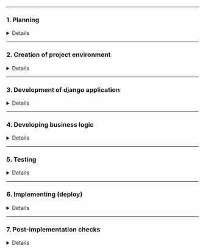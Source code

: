 ***
### 1. Planning
<details>

- analysis of the project purpose and architecture
- drafting apps (modules), data models, views, page templates
- designing business logic

</details>

***
### 2. Creation of project environment
<details>

- install Python
- install Git
- install PyCharm
- create root project folder
- create "README.md", "development_log.md"	
- init empty local git repository

***
#### 2.1 Installing Django
<details>

- create separate folder "tracker_core" that will contain a core django app
- go to created directory and activate virtual environment
```
source .venv/bin/activate
```
- update pip for future use
- install Django framework and initial libraries, creating "requirements.txt"
- start django project named "core"
- secure SECRET_KEY via environment variable
- test run
```
$ django-admin startproject core .
$ python manage.py runserver
```

</details>

***
#### 2.2 Installing Docker
<details>

- open terminal on Ubuntu
- remove any Docker files that are running in the system
- check if the system is up-to-date
- install Docker
- install all the dependency packages
- before testing Docker, check the version installed
- pull an image from the Docker hub
- check if the docker image has been pulled and is present in your system
- display all the containers pulled
- check for containers in a running state

```
$ sudo apt-get remove docker docker-engine docker.io
$ sudo apt-get update
$ sudo apt install docker.io
$ sudo snap install docker
$ docker --version
$ sudo docker run hello-world
$ sudo docker images
$ sudo docker ps -a
$ sudo docker ps
```

That's it, Docker is successfully installed on Ubuntu!
It is useful to follow the post-installation steps (sudo privs, etc)
https://docs.docker.com/engine/install/linux-postinstall/

</details>

***
#### 2.3 Configuring git repository
<details>

- create new repository at GitHub to have it as remote repository
- create and configure SSH keys
- configure branch protection rules for "main" branch at least
> https://github.com/gorgeous-george/smart_tracker
- initialize local git repository (if not done previously)
- set account's default identity (email and username)
```
$ git config --global user.email "you@example.com"
$ git config --global user.name "Your Name"
```
- create ".gitingore" file to keep a particular project directories/files unpublished
- add existed directories/files to git
- initial commit to local git repository
- renaming branch from "master" to "main"
- connect to remote GitHub new repository that has been created preliminary via GitHub.com website
- push the init commit to remote repository
- create local branch "develop" && switch to it && add files to git tracker
```
cd && cd PycharmProjects/dummy_shop
git init
touch README.md
touch .gitignore
git add .
git commit -m "initial commit"
git branch -m main
git remote add origin git@github.com:gorgeous-george/dummy_shop.git
git push -u origin main
git branch develop && git checkout develop && git add .
```

That's it, local Git repository has been created and connected to remote GitHub repository.

**Code committing and pushing workflow is supposed to be the following:**
- Code development is performed within separate local branch "develop". Local commits are created and then pushed to GitHub branch "develop"
```
git branch develop && git checkout develop
git add .
git status
git commit -m 'commit message'
git push --set-upstream origin develop
```
- At GitHub a pull request is created to merge branch "develop" to branch "main"
- GitHub branch "develop" is deleted
- Local branch "main" is synchronized with GitHub branch "main"
- Local branch "develop" is deleted
```
git checkout main && git pull
git branch --delete develop
```
- Back to the first step

</details>

***
#### 2.4 Containerization - configuring docker and docker-compose
<details>

- create folder "docker" to have all settings there
- create folder "core" for the Django application that will be run as microservice within Docker
- create Dockerfile "core.Dockerfile"
- add appropriate commands and settings to the "core.Dockerfile"
- create ".core.env" file to keep secured the sensitive data required by docker-compose (DJANGO_SECRET_KEY, DB credentials, other variables)
- add ".core.env" file to ".gitignore"
- create and configure "docker-compose.yml" file (step-by-step: core service, db_core, and then others)
- build and run up the docker-compose
```
sudo docker-compose build
sudo docker-compose up
...
CTRL+C
sudo docker-compose down
```
- to delete all images, volumes and containers (in case of need)
```
sudo docker system prune -a --volumes
```
- to delete unhealthy container
```
sudo systemctl restart docker.socket docker.service
```
- to kill all the processes associated with port 8000
```
sudo fuser -k 8000/tcp
```
- in case a docker service is failed at OS level and/or
docker daemon is stopped and refused connections,
try to check the docker service's status first and then restart the service if needed
 ```
sudo service docker status
sudo service docker restart
```
  
</details>

***
#### 2.5 Configuring database layer (PostgreSQL for "core" service)
<details>

- install psycopg library within "core" virtual environment and update "requirements.txt" to have it in the image
```
pip install psycopg2-binary
pip freeze > requirements.txt
```
- update "core.settings.py" with DATABASES settings: set postgresql as db engine, set references to environment variables (db host, port, user, password, name)
- add appropriate environment variables to "core.env" file (host, port, user, password, name)
- add "db_core" service to "django-compose.yml" file
- create "docker-entrypoint.sh" and "wait-for-command.sh" to check that db is up before running services dependent on db
- update Dockerfile to run "docker-entrypoint.sh" and "wait-for-command.sh"
- re-build docker-compose
- in case of need, direct connect to "core" container's bash terminal (either via "exec" - existed instance or "run" - new instance). For example to run migrations and create superuser (need volumes to keep such changes), to check the logs, debug, etc.
```
sudo docker-compose exec core bash
./manage.py makemigrations
./manage.py migrate
./manage.py createsuperuser
exit
```
- in case of need, direct connect to the postgresql database
```
sudo docker-compose exec db_core psql --username=postgres --dbname=postgres
$ \l    # list databases
$ \du   # list roles
$ \?    # help
```

</details>

***
#### 2.6 Installing and configuring django extensions and other tools:
<details>

- flake8
- widget-tweaks
- drf_spectacular

only for dev:
- django-debug-toolbar
- django-extensions
- ipython

</details>

***
#### 2.7 Configuring the microservices as docker containers
<details>

- core:
  - build image from the 'tracker_core' django project (it also includes DRF),
  - added ports, networks, volumes, dependencies,
  - added env. file.
- db_core:
  - pull postgresql image from dockerhub, 
  - added ports, networks, volumes,
  - added DB credentials to env. file (HOST, NAME, USER, PASS),
  - added DB settings and credentials to django settings.py.
- pgadmin:
  - pull pgadmin image from dockerhub.
- redis:
  - pull image from docker-hub,
  - added ports, networks, volumes,
  - added appropriate data to "settings.py" to use redis as celery broker and cache,
  - added redis and django-redis to requirements.txt.
- celery:
  - added celery and "celery[redis]" to requirements.txt,
  - added 'celery.py' to django core folder, 
  - updated '__init__.py' in django core folder,
  - added broker_url and result_backend to django 'settings.py',
  - created 'tasks.py' in django 'dashboard' app,
  - build image based on the 'tracker_core' django project.
- flower:
  - pull image from dockerhub,
  - specified environment variables,
  - specified command to run flower.
- mailhog
  - pull image from dockerhub,
  - added email backend, host, port, user, password to settings.py.

- networks
- volumes

</details>

</details>

***
### 3. Development of django application
<details>

*the app is designed to be run as docker container, however for development purposes additional settings are 
created as well. It makes possible to run the server using local sqlite.db without docker. 
The files of settings and db are added to ".gitignore". In case of need, for development purposes run ./manage.py 
command with custom settings:*
```
./manage.py runserver --settings=core.settings_local_sqlite_non-docker
./manage.py makemigrations --settings=core.settings_local_sqlite_non-docker
etc
```
##### 3.1 Creating apps
<details>

- move to folder containing django "manage.py" file
- start a new app, add app_name to INSTALLED_APPS in "settings.py"
```
./manage.py startapp app_name
```
- 'auth_core' - custom authentication module
- 'dashboard' - core object's generic views, visualisation chart
- 'sandbox' - sandbox module (creation of custom objects' sets, namely groups of objects to track)
- 'tutorial' - quick instructions including SMART concept, dashboard and sandbox features

</details>

##### 3.2 Creating models
<details>

- 'dashboard':
  - created model representing a Dataset 
  - created model representing a Core Object
  - registering the models in "admin.py"

</details>

##### 3.3 Creating views
<details>

- 'auth_core': 
  - custom django generic class-based views (register, profile view, profile update)
- 'dashboard':
  - custom django functional views (dashboard table, chart, filter, buttons) 
- 'sandbox':
  - custom django functional views (dataset table, object table, related CRUD functions, buttons and filters)
- 'tutorial':
  - simple index view

</details>

##### 3.4 Creating templates
<details>

- 'auth_core': 
  - pack of auth templates (login, logout, password, profile, register - TO ADD BOOTSTRAP FORMS,TO CHECK PASSWORD - TBD)
- 'dashboard':
  - base_generic template (navbar, sidebar)
  - index (home page)
  - dashboard page with includes (forms, object list, chart + CSS/JS)
- 'sandbox': 
  - sandbox page with includes (CRUD, form, list - for dataset and object appropriately + CSS/JS)
- 'tutorial':
  - tutorial page

</details>

##### 3.5 Creating forms
<details>

- 'auth_core':
  - UserCreationForm (django's pre-defined model form)
- 'dashboard':
  - DashboardFilterForm (custom django form). This form uses Dataset queryset so that special try-except logic
  is designed to avoid errors during the very first start before migrations applied so that queryset is not available.
- 'sandbox':
  - DatasetModelForm (pure django model form)
  - DatasetObjectModelForm (pure django model form)

</details>

##### 3.6 Configuring urls
<details>

- 'core': index, admin, API
- 'auth_core': django's pre-defined links to login, logout, password reset ('django.contrib.auth.urls'), 
custom links for register, view profile, update profile
- 'dashboard': base dashboard page and 'filtered/' for filter results
- 'sandbox': base sandbox page, CRUD for dataset and object appropriately, dataset filters
- 'tutorial': tutorial page

</details>

#### 3.7 Configuring static files and scripts
<details>

- created 'static/' folders to keep static files for the whole project and for each app appropriately
- added CSS/JS to the 
  - base generic template: MDBootstrap, jQuery, Popper, Feather icons + feather.replace() command, 
  Google Chart loader, custom JS for Messages timeout.
  - dashboard template: Google Chart JS, custom CSS, custom Ajax scripts 
  - sandbox template: custom Ajax scripts, feather.replace() command

</details>

#### 3.8 Configuring Django REST Framework application as a separate module of main Django application

<details>

- installed required packages into project's virtual environment.
```
pip install djangorestframework
pip install markdown       # Markdown support for the browsable API.
pip install django-filter  # Filtering support
```
- created custom DRF application.
```
./manage.py startapp rest_framework_app --settings=core.settings_local_sqlite_non-docker
```
- configured 'settings.py'
```
INSTALLED_APPS = [
    ...
    'rest_framework_app',
]
REST_FRAMEWORK = {
    # Pagination settings
    'DEFAULT_PAGINATION_CLASS': 'rest_framework.pagination.PageNumberPagination',
    'PAGE_SIZE': 10,
    # Use Django's standard `django.contrib.auth` permissions,
    # or allow read-only access for unauthenticated users.
    'DEFAULT_PERMISSION_CLASSES': [
        'rest_framework.permissions.DjangoModelPermissionsOrAnonReadOnly'
    ],
}
```
- created 'serializers.py': added serializers for User, Dataset and CoreObject models.
- 'views.py': added ViewSets using User, Dataset and CoreObject serializer. 
- 'core.urls.py': added 'include' referring to rest_framework_app.urls.
- 'urls.py': added urlpatterns, registered routes for User, Dataset and CoreObject ViewSets.
- finally, installed drf-spectacular, updated "settings.py" (https://github.com/tfranzel/drf-spectacular#installation)

</details>

</details>

***
### 4. Developing business logic
<details>
 
- SMART concept is hard-coded to COREOBJECT model, so that each object has appropriate settings (current value, 
priority, measure, time frame, responsible).
- Each object would have one of three statuses based on simple pattern "Red-Orange-Green". Each object has its own 
level of priority and current value set by user, so that after object creation/update the application sets status of 
the object comparing current value with the priority. It is hard-coded by functional view at SANDBOX. 
- SANDBOX page has custom filters (SEE OBJECTS, SHOW ALL OBJECTS). It is designed as jQuery/Ajax + JS + custom 
functional views.
- SANDBOX page has buttons to Create, Edit and Delete datasets and objects. It is designed appropriately as modals +
ModelForms + jQuery/Ajax + JS + custom functional views returning JSON + HTML includes.
- SANDBOX page has buttons to Delete all data and to create Starter pack of datasets/objects.
- DASHBOARD page has custom filters. It is designed as custom django form + jQuery/Ajax + JS + custom functional views 
returning JSON + HTML includes.
- DASHBOARD has Pie Chart that is re-drawn appropriately to filter applied. It is designed as jQuery/Ajax + JS + custom 
functional views returning JSON + HTML includes

</details>

***
### 5. Testing
<details>
TBD
</details>

***
### 6. Implementing (deploy)
<details>
TBD
</details>

***
### 7. Post-implementation checks
<details>
TBD
</details>
